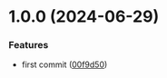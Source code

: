 # 1.0.0 (2024-06-29)


### Features

* first commit ([00f9d50](https://github.com/jeremybep/skeleton/commit/00f9d5000a8a3150e3e247ce60d163db8b973a79))
